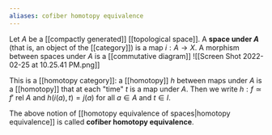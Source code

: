 ```yaml
---
aliases: cofiber homotopy equivalence
---
```

Let $A$ be a [[compactly generated]] [[topological space]]. A **space under $A$** (that is, an object of the [[category]]) is a map $i:A\to X$. A morphism between spaces under $A$ is a [[commutative diagram]] ![[Screen Shot 2022-02-25 at 10.25.41 PM.png]]

This is a [[homotopy category]]: a [[homotopy]] $h$ between maps under $A$ is a [[homotopy]] that at each "time" $t$ is a map under $A$. Then we write $h:f\simeq f' \text{ rel } A$ and $h(i(a),t) = j(a)$ for all $a\in A$ and $t\in I$. 

The above notion of [[homotopy equivalence of spaces|homotopy equivalence]] is called **cofiber homotopy equivalence**. 
